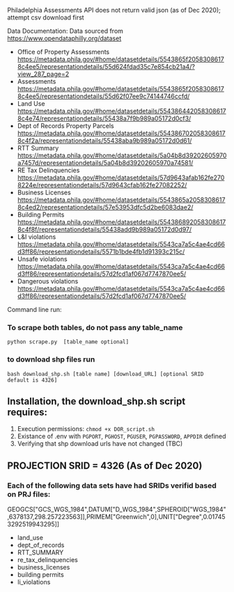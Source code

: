 Philadelphia Assessments API does not return valid json (as of Dec 2020); attempt csv download first 

Data Documentation: 
Data sourced from https://www.opendataphilly.org/dataset
* Office of Property Assessments   https://metadata.phila.gov/#home/datasetdetails/5543865f20583086178c4ee5/representationdetails/55d624fdad35c7e854cb21a4/?view_287_page=2
* Assessments                       https://metadata.phila.gov/#home/datasetdetails/5543865f20583086178c4ee5/representationdetails/55d62f07ee9c74144746ccfd/
* Land Use                          https://metadata.phila.gov/#home/datasetdetails/5543864420583086178c4e74/representationdetails/55438a7f9b989a05172d0cf3/
* Dept of Records Property Parcels  https://metadata.phila.gov/#home/datasetdetails/5543867020583086178c4f2a/representationdetails/55438aba9b989a05172d0d61/
* RTT Summary                       https://metadata.phila.gov/#home/datasetdetails/5a04b8d39202605970a7457d/representationdetails/5a04b8d39202605970a74581/
* RE Tax Delinquencies              https://metadata.phila.gov/#home/datasetdetails/57d9643afab162fe2708224e/representationdetails/57d9643cfab162fe27082252/
* Business Licenses                 https://metadata.phila.gov/#home/datasetdetails/5543865a20583086178c4ed2/representationdetails/57e53953dfc5d2be6083dae2/
* Building Permits                  https://metadata.phila.gov/#home/datasetdetails/5543868920583086178c4f8f/representationdetails/55438add9b989a05172d0d97/
* L&I violations                    https://metadata.phila.gov/#home/datasetdetails/5543ca7a5c4ae4cd66d3ff86/representationdetails/5571b1bde4fb1d91393c215c/
* Unsafe violations                 https://metadata.phila.gov/#home/datasetdetails/5543ca7a5c4ae4cd66d3ff86/representationdetails/57d2fcd1af067d7747870ee5/
* Dangerous violations              https://metadata.phila.gov/#home/datasetdetails/5543ca7a5c4ae4cd66d3ff86/representationdetails/57d2fcd1af067d7747870ee5/

Command line run: 
### To scrape both tables, do not pass any table_name
```python scrape.py  [table_name optional]```

### to download shp files run
```bash download_shp.sh [table name] [download_URL] [optional SRID default is 4326]```

## Installation, the download_shp.sh script requires:
1. Execution permissions: ```chmod +x DOR_script.sh```
2. Existance of .env with ```PGPORT```, ```PGHOST```, ```PGUSER```, ```PGPASSWORD```, ```APPDIR``` defined 
3. Verifying that shp download urls have not changed (TBC)


## PROJECTION SRID = 4326 (As of Dec 2020) 
### Each of the following data sets have had SRIDs verifid based on PRJ files:  
GEOGCS["GCS_WGS_1984",DATUM["D_WGS_1984",SPHEROID["WGS_1984",6378137,298.257223563]],PRIMEM["Greenwich",0],UNIT["Degree",0.017453292519943295]]
* land_use                
* dept_of_records         
* RTT_SUMMARY             
* re_tax_delinquencies    
* business_licenses       
* building permits        
* li_violations           
